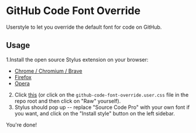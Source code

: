 # GitHub Code Font Override

Userstyle to let you override the default font for code on GitHub.

## Usage

1.Install the open source Stylus extension on your browser:
- [Chrome / Chromium / Brave](https://chrome.google.com/webstore/detail/stylus/clngdbkpkpeebahjckkjfobafhncgmne)
- [Firefox](https://addons.mozilla.org/en-US/firefox/addon/styl-us/)
- [Opera](https://addons.opera.com/en/extensions/details/stylus/)

2. Click [this](https://github.com/tallpants/github-code-font-override/raw/master/github-code-font-override.user.css) (or click on the `github-code-font-override.user.css` file in the repo root and then click on "Raw" yourself).
3. Stylus should pop up -- replace "Source Code Pro" with your own font if you want, and click on the "Install style" button on the left sidebar.

You're done!
